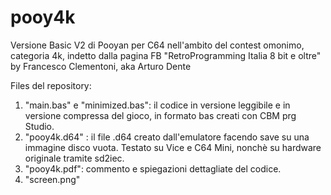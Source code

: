# pooy4k
Versione Basic V2 di Pooyan per C64 nell'ambito del contest omonimo, categoria 4k, indetto dalla pagina FB "RetroProgramming Italia 8 bit e oltre"
by Francesco Clementoni, aka Arturo Dente

Files del repository:
1) "main.bas" e "minimized.bas": il codice in versione leggibile e in versione compressa del gioco, in formato bas creati con CBM prg Studio.
2) "pooy4k.d64" : il file .d64 creato dall'emulatore facendo save su una immagine disco vuota. Testato su Vice e C64 Mini, nonchè su hardware originale tramite sd2iec.
3) "pooy4k.pdf": commento e spiegazioni dettagliate del codice.
4) "screen.png"
